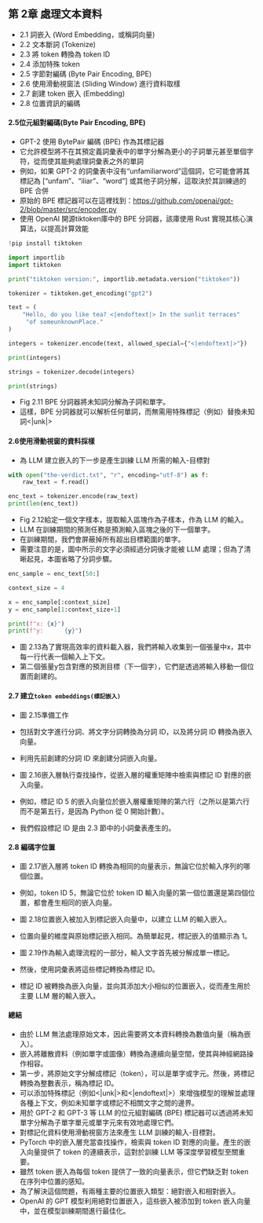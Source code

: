 ## 第 2章 處理文本資料
- 2.1 詞嵌入 (Word Embedding，或稱詞向量)
- 2.2 文本斷詞 (Tokenize)
- 2.3 將 token 轉換為 token ID
- 2.4 添加特殊 token
- 2.5 字節對編碼 (Byte Pair Encoding, BPE)
- 2.6 使用滑動視窗法 (Sliding Window) 進行資料取樣
- 2.7 創建 token 嵌入 (Embedding)
- 2.8 位置資訊的編碼 

#### 2.5位元組對編碼(Byte Pair Encoding, BPE)
- GPT-2 使用 BytePair 編碼 (BPE) 作為其標記器
- 它允許模型將不在其預定義詞彙表中的單字分解為更小的子詞單元甚至單個字符，從而使其能夠處理詞彙表之外的單詞
- 例如，如果 GPT-2 的詞彙表中沒有“unfamiliarword”這個詞，它可能會將其標記為 [“unfam”、“iliar”、“word”] 或其他子詞分解，這取決於其訓練過的 BPE 合併
- 原始的 BPE 標記器可以在這裡找到：https://github.com/openai/gpt-2/blob/master/src/encoder.py
- 使用 OpenAI 開源tiktoken庫中的 BPE 分詞器，該庫使用 Rust 實現其核心演算法，以提高計算效能

```python
!pip install tiktoken

import importlib
import tiktoken

print("tiktoken version:", importlib.metadata.version("tiktoken"))

tokenizer = tiktoken.get_encoding("gpt2")

text = (
    "Hello, do you like tea? <|endoftext|> In the sunlit terraces"
     "of someunknownPlace."
)

integers = tokenizer.encode(text, allowed_special={"<|endoftext|>"})

print(integers)

strings = tokenizer.decode(integers)

print(strings)
```
- Fig 2.11 BPE 分詞器將未知詞分解為子詞和單字。
- 這樣，BPE 分詞器就可以解析任何單詞，而無需用特殊標記（例如）替換未知詞<|unk|>

#### 2.6使用滑動視窗的資料採樣
- 為 LLM 建立嵌入的下一步是產生訓練 LLM 所需的輸入-目標對

```python
with open("the-verdict.txt", "r", encoding="utf-8") as f:
    raw_text = f.read()

enc_text = tokenizer.encode(raw_text)
print(len(enc_text))

```
- Fig 2.12給定一個文字樣本，提取輸入區塊作為子樣本，作為 LLM 的輸入。
- LLM 在訓練期間的預測任務是預測輸入區塊之後的下一個單字。
- 在訓練期間，我們會屏蔽掉所有超出目標範圍的單字。
- 需要注意的是，圖中所示的文字必須經過分詞後才能被 LLM 處理；但為了清晰起見，本圖省略了分詞步驟。

```python
enc_sample = enc_text[50:]

context_size = 4

x = enc_sample[:context_size]
y = enc_sample[1:context_size+1]

print(f"x: {x}")
print(f"y:      {y}")

```

- 圖 2.13為了實現高效率的資料載入器，我們將輸入收集到一個張量中x，其中每一行代表一個輸入上下文。
- 第二個張量y包含對應的預測目標（下一個字），它們是透過將輸入移動一個位置而創建的。

#### 2.7 建立`token embeddings(標記嵌入)`
- 圖 2.15準備工作
- 包括對文字進行分詞、將文字分詞轉換為分詞 ID，以及將分詞 ID 轉換為嵌入向量。
- 利用先前創建的分詞 ID 來創建分詞嵌入向量。

- 圖 2.16嵌入層執行查找操作，從嵌入層的權重矩陣中檢索與標記 ID 對應的嵌入向量。
- 例如，標記 ID 5 的嵌入向量位於嵌入層權重矩陣的第六行（之所以是第六行而不是第五行，是因為 Python 從 0 開始計數）。
- 我們假設標記 ID 是由 2.3 節中的小詞彙表產生的。

#### 2.8 編碼字位置
- 圖 2.17嵌入層將 token ID 轉換為相同的向量表示，無論它位於輸入序列的哪個位置。
- 例如，token ID 5，無論它位於 token ID 輸入向量的第一個位置還是第四個位置，都會產生相同的嵌入向量。

- 圖 2.18位置嵌入被加入到標記嵌入向量中，以建立 LLM 的輸入嵌入。
- 位置向量的維度與原始標記嵌入相同。為簡單起見，標記嵌入的值顯示為 1。

- 圖 2.19作為輸入處理流程的一部分，輸入文字首先被分解成單一標記。
- 然後，使用詞彙表將這些標記轉換為標記 ID。
- 標記 ID 被轉換為嵌入向量，並向其添加大小相似的位置嵌入，從而產生用於主要 LLM 層的輸入嵌入。

#### 總結
- 由於 LLM 無法處理原始文本，因此需要將文本資料轉換為數值向量（稱為嵌入）。
- 嵌入將離散資料（例如單字或圖像）轉換為連續向量空間，使其與神經網路操作相容。
- 第一步，將原始文字分解成標記（token），可以是單字或字元。然後，將標記轉換為整數表示，稱為標記 ID。
- 可以添加特殊標記（例如<|unk|>和<|endoftext|>）來增強模型的理解並處理各種上下文，例如未知單字或標記不相關文字之間的邊界。
- 用於 GPT-2 和 GPT-3 等 LLM 的位元組對編碼 (BPE) 標記器可以透過將未知單字分解為子單字單元或單字元來有效地處理它們。
- 對標記化資料使用滑動視窗方法來產生 LLM 訓練的輸入-目標對。
- PyTorch 中的嵌入層充當查找操作，檢索與 token ID 對應的向量。產生的嵌入向量提供了 token 的連續表示，這對於訓練 LLM 等深度學習模型至關重要。
- 雖然 token 嵌入為每個 token 提供了一致的向量表示，但它們缺乏對 token 在序列中位置的感知。
- 為了解決這個問題，有兩種主要的位置嵌入類型：絕對嵌入和相對嵌入。
- OpenAI 的 GPT 模型利用絕對位置嵌入，這些嵌入被添加到 token 嵌入向量中，並在模型訓練期間進行最佳化。
